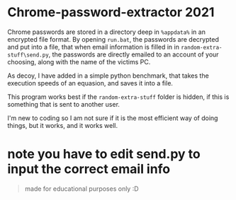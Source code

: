 # Chrome-password-extractor 2021

Chrome passwords are stored in a directory deep in `%appdata%` in an encrypted file format. By opening `run.bat`, the passwords are decrypted and put into a file, that when 	email information is filled in in `random-extra-stuff\send.py`, the passwords are directly emailed to an account of your choosing, along with the name of the victims PC. 
	
As decoy, I have added in a simple python benchmark, that takes the execution speeds of an equasion, and saves it into a file.

This program works best if the `random-extra-stuff` folder is hidden, if this is something that is sent to another user.

I'm new to coding so I am not sure if it is the most efficient way of doing things, but it works, and it works well.

# note you have to edit send.py to input the correct email info

> made for educational purposes only :D
